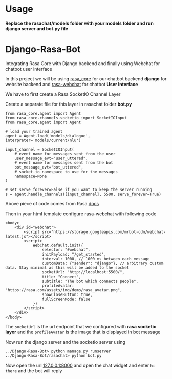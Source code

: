 # Usage
**Replace the rasachat/models folder with your models folder and run django server and bot.py file**

# Django-Rasa-Bot
Integrating Rasa Core with Django backend and finally using Webchat for chatbot user interface

In this project we will be using [rasa_core](https://rasa.com/docs/core/quickstart/) 
for our chatbot backend **django** for website backend and [rasa-webchat](https://github.com/mrbot-ai/rasa-webchat) for chatbot **User Interface**

We have to first create a Rasa SocketIO Channel Layer

Create a separate file for this layer in rasachat folder **bot.py**
```
from rasa_core.agent import Agent
from rasa_core.channels.socketio import SocketIOInput
from rasa_core.agent import Agent

# load your trained agent
agent = Agent.load('models/dialogue', interpreter='models/current/nlu')

input_channel = SocketIOInput(
	# event name for messages sent from the user
	user_message_evt="user_uttered",
	# event name for messages sent from the bot
	bot_message_evt="bot_uttered",
	# socket.io namespace to use for the messages
	namespace=None
)

# set serve_forever=False if you want to keep the server running
s = agent.handle_channels([input_channel], 5500, serve_forever=True)
```

Above piece of code comes from Rasa [docs](https://www.rasa.com/docs/core/connectors/#id18)

Then in your html template configure rasa-webchat with following code

```
<body>
	<div id="webchat">
		<script src="https://storage.googleapis.com/mrbot-cdn/webchat-latest.js"></script>
		<script>
		    WebChat.default.init({
		        selector: "#webchat",
		        initPayload: "/get_started",
		        interval: 1000, // 1000 ms between each message
		        customData: {"sender": "django"}, // arbitrary custom data. Stay minimal as this will be added to the socket
		        socketUrl: "http://localhost:5500/",
		        title: "Connect",
		        subtitle: "The bot which connects people",
		        profileAvatar: "https://rasa.com/assets/img/demo/rasa_avatar.png",
		        showCloseButton: true,
		        fullScreenMode: false
		    })
		</script>
	</div>
</body>
```

The ```socketUrl``` is the url endpoint that we configured with **rasa socketio layer** and the ```profileAvatar``` is the image that is displayed in bot message

Now run the django server and the socketio server using

```
../Django-Rasa-Bot> python manage.py runserver
../Django-Rasa-Bot/rasachat> python bot.py
```

Now open the url [127.0.0.1:8000](http://127.0.0.1:8000) and open the chat widget and 
enter ```hi there``` and the bot will reply
